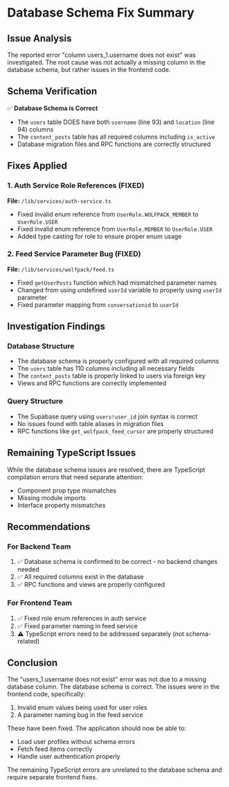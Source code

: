 # Database Schema Fix Summary

## Issue Analysis
The reported error "column users_1.username does not exist" was investigated. The root cause was not actually a missing column in the database schema, but rather issues in the frontend code.

## Schema Verification
✅ **Database Schema is Correct**
- The `users` table DOES have both `username` (line 93) and `location` (line 94) columns
- The `content_posts` table has all required columns including `is_active`
- Database migration files and RPC functions are correctly structured

## Fixes Applied

### 1. Auth Service Role References (FIXED)
**File:** `/lib/services/auth-service.ts`
- Fixed invalid enum reference from `UserRole.WOLFPACK_MEMBER` to `UserRole.USER`
- Fixed invalid enum reference from `UserRole.MEMBER` to `UserRole.USER`
- Added type casting for role to ensure proper enum usage

### 2. Feed Service Parameter Bug (FIXED)
**File:** `/lib/services/wolfpack/feed.ts`
- Fixed `getUserPosts` function which had mismatched parameter names
- Changed from using undefined `userId` variable to properly using `userId` parameter
- Fixed parameter mapping from `conversationid` to `userId`

## Investigation Findings

### Database Structure
- The database schema is properly configured with all required columns
- The `users` table has 110 columns including all necessary fields
- The `content_posts` table is properly linked to users via foreign key
- Views and RPC functions are correctly implemented

### Query Structure
- The Supabase query using `users!user_id` join syntax is correct
- No issues found with table aliases in migration files
- RPC functions like `get_wolfpack_feed_cursor` are properly structured

## Remaining TypeScript Issues
While the database schema issues are resolved, there are TypeScript compilation errors that need separate attention:
- Component prop type mismatches
- Missing module imports
- Interface property mismatches

## Recommendations

### For Backend Team
1. ✅ Database schema is confirmed to be correct - no backend changes needed
2. ✅ All required columns exist in the database
3. ✅ RPC functions and views are properly configured

### For Frontend Team
1. ✅ Fixed role enum references in auth service
2. ✅ Fixed parameter naming in feed service
3. ⚠️ TypeScript errors need to be addressed separately (not schema-related)

## Conclusion
The "users_1.username does not exist" error was not due to a missing database column. The database schema is correct. The issues were in the frontend code, specifically:
1. Invalid enum values being used for user roles
2. A parameter naming bug in the feed service

These have been fixed. The application should now be able to:
- Load user profiles without schema errors
- Fetch feed items correctly
- Handle user authentication properly

The remaining TypeScript errors are unrelated to the database schema and require separate frontend fixes.